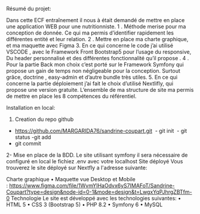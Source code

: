 Résumé du projet:


Dans cette ECF entraînement il nous à était demandé de mettre en place une application WEB pour une nutritionniste.
1 . Méthode merise pour ma conception de donnée. Ce qui ma permis d’identifier rapidement les différentes entité et leur relation.
2 . Mettre en place ma charte graphique, et ma maquette avec Figma 
3. En ce qui concerne le code j’ai utilisé VSCODE , avec le Framework Front Bootstrap5 pour l’usage du responsive, Du header personnalisé et des différentes fonctionnalité qu’il propose .
4 . Pour la partie Back mon choix c’est porté sur le Framework Symfony qui propose un gain de temps non négligeable pour la conception. Surtout grâce, doctrine , easy-admin et d’autre bundle très utiles.
5. En ce qui concerne la partie déploiement j’ai fait le choix d’utilisé Nextlifly, qui propose une version gratuite. 
L’ensemble de ma structure de site ma permis de mettre en place les 8 compétences du référentiel.


Installation en local:

1. Creation du repo github
  - https://github.com/MARGARIDA76/sandrine-coupart.git
  - git init
  - git status
  -git add
  - git commit
 
      
2- Mise en place de la BDD. Le site utilisant symfony il sera nécessaire de configuré en local le fichiez .env avec votre localhost
Site déployé
Vous trouverez le site déployé sur Nextfly a l'adresse suivante:

Charte graphique
    • Maquette vue Desktop et Mobile : https://www.figma.com/file/1WvmYIHaOdvx6yS7IMAFoT/Sandrine-Coupart?type=design&node-id=0-1&mode=design&t=LwgxYqPJhrgZBTfm-0
Technologie
Le site est développé avec les technologies suivantes:
    • HTML 5
    • CSS 3 (Bootstrap 5)
    • PHP 8.2
    • Symfony 6
    • MySQL
